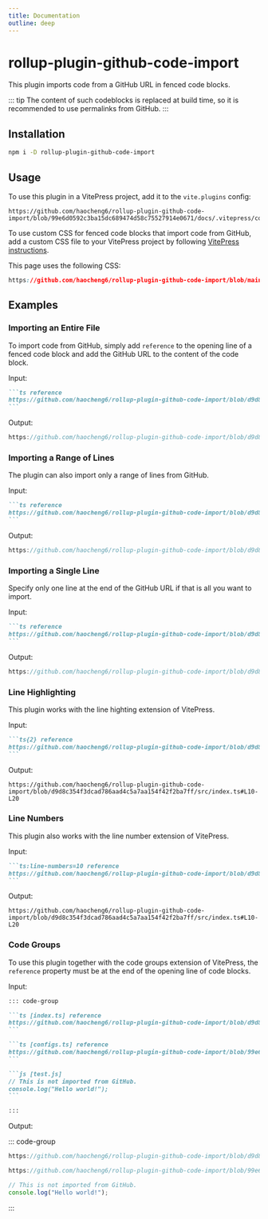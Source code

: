 ```yaml
---
title: Documentation
outline: deep
---
```


# rollup-plugin-github-code-import

This plugin imports code from a GitHub URL in fenced code blocks.

::: tip
The content of such codeblocks is replaced at build time, so it is recommended
to use permalinks from GitHub.
:::

## Installation

```sh
npm i -D rollup-plugin-github-code-import
```

## Usage

To use this plugin in a VitePress project, add it to the `vite.plugins` config:

```ts{2,16-18} reference
https://github.com/haocheng6/rollup-plugin-github-code-import/blob/99e6d0592c3ba15dc689474d58c75527914e0671/docs/.vitepress/config.ts
```

To use custom CSS for fenced code blocks that import code from GitHub, add a
custom CSS file to your VitePress project by following [VitePress instructions][1].

This page uses the following CSS:

```css reference
https://github.com/haocheng6/rollup-plugin-github-code-import/blob/main/docs/.vitepress/theme/custom.css
```

## Examples

### Importing an Entire File

To import code from GitHub, simply add `reference` to the opening line of a
fenced code block and add the GitHub URL to the content of the code block.

Input:

````markdown
```ts reference
https://github.com/haocheng6/rollup-plugin-github-code-import/blob/d9d8c354f3dcad786aad4c5a7aa154f42f2ba7ff/src/index.ts
```
````

Output:

```ts reference
https://github.com/haocheng6/rollup-plugin-github-code-import/blob/d9d8c354f3dcad786aad4c5a7aa154f42f2ba7ff/src/index.ts
```

### Importing a Range of Lines

The plugin can also import only a range of lines from GitHub.

Input:

````markdown
```ts reference
https://github.com/haocheng6/rollup-plugin-github-code-import/blob/d9d8c354f3dcad786aad4c5a7aa154f42f2ba7ff/src/index.ts#L10-L20
```
````

Output:

```ts reference
https://github.com/haocheng6/rollup-plugin-github-code-import/blob/d9d8c354f3dcad786aad4c5a7aa154f42f2ba7ff/src/index.ts#L10-L20
```

### Importing a Single Line

Specify only one line at the end of the GitHub URL if that is all you want to import.

Input:

````markdown
```ts reference
https://github.com/haocheng6/rollup-plugin-github-code-import/blob/d9d8c354f3dcad786aad4c5a7aa154f42f2ba7ff/src/index.ts#L16
```
````

Output:

```ts reference
https://github.com/haocheng6/rollup-plugin-github-code-import/blob/d9d8c354f3dcad786aad4c5a7aa154f42f2ba7ff/src/index.ts#L16
```

### Line Highlighting

This plugin works with the line highting extension of VitePress.

Input:

````markdown
```ts{2} reference
https://github.com/haocheng6/rollup-plugin-github-code-import/blob/d9d8c354f3dcad786aad4c5a7aa154f42f2ba7ff/src/index.ts#L10-L20
```
````

Output:

```ts{2} reference
https://github.com/haocheng6/rollup-plugin-github-code-import/blob/d9d8c354f3dcad786aad4c5a7aa154f42f2ba7ff/src/index.ts#L10-L20
```

### Line Numbers

This plugin also works with the line number extension of VitePress.

Input:

````markdown
```ts:line-numbers=10 reference
https://github.com/haocheng6/rollup-plugin-github-code-import/blob/d9d8c354f3dcad786aad4c5a7aa154f42f2ba7ff/src/index.ts#L10-L20
```
````

Output:

```ts:line-numbers=10 reference
https://github.com/haocheng6/rollup-plugin-github-code-import/blob/d9d8c354f3dcad786aad4c5a7aa154f42f2ba7ff/src/index.ts#L10-L20
```

### Code Groups

To use this plugin together with the code groups extension of VitePress, the
`reference` property must be at the end of the opening line of code blocks.

Input:

````markdown
::: code-group

```ts [index.ts] reference
https://github.com/haocheng6/rollup-plugin-github-code-import/blob/d9d8c354f3dcad786aad4c5a7aa154f42f2ba7ff/src/index.ts#L10-L20
```

```ts [configs.ts] reference
https://github.com/haocheng6/rollup-plugin-github-code-import/blob/99e6d0592c3ba15dc689474d58c75527914e0671/docs/.vitepress/config.ts#L4-L19
```

```js [test.js]
// This is not imported from GitHub.
console.log("Hello world!");
```

:::
````

Output:

::: code-group

```ts [index.ts] reference
https://github.com/haocheng6/rollup-plugin-github-code-import/blob/d9d8c354f3dcad786aad4c5a7aa154f42f2ba7ff/src/index.ts#L10-L20
```

```ts [configs.ts] reference
https://github.com/haocheng6/rollup-plugin-github-code-import/blob/99e6d0592c3ba15dc689474d58c75527914e0671/docs/.vitepress/config.ts#L4-L19
```

```js [test.js]
// This is not imported from GitHub.
console.log("Hello world!");
```

:::

[1]: https://vitepress.dev/guide/extending-default-theme#customizing-css
